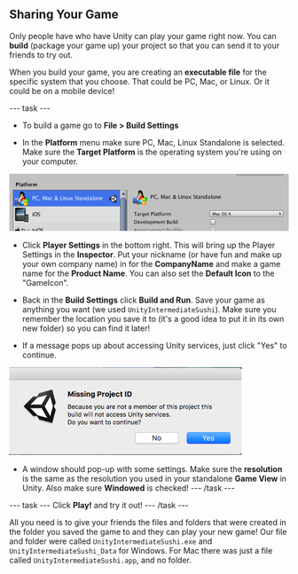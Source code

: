 ## Sharing Your Game

Only people have who have Unity can play your game right now. You can **build** (package your game up) your project so that you can send it to your friends to try out. 

When you build your game, you are creating an **executable file** for the specific system that you choose. That could be PC, Mac, or Linux. Or it could be on a mobile device!

--- task ---
+ To build a game go to **File > Build Settings**

+ In the **Platform** menu make sure PC, Mac, Linux Standalone is selected. Make sure the **Target Platform** is the operating system you're using on your computer.

![The selected platform and target platform](images/step9_BuildSettingsPlatform.png)

+ Click **Player Settings** in the bottom right. This will bring up the Player Settings in the **Inspector**. Put your nickname (or have fun and make up your own company name) in for the **CompanyName** and make a game name for the **Product Name**. You can also set the **Default Icon** to the "GameIcon". 

+ Back in the **Build Settings** click **Build and Run**. Save your game as anything you want (we used `UnityIntermediateSushi`). Make sure you remember the location you save it to (it's a good idea to put it in its own new folder) so you can find it later!

+ If a message pops up about accessing Unity services, just click "Yes" to continue.

![Popup message](images/step9_UnityServicesMessage.png)

+ A window should pop-up with some settings. Make sure the **resolution** is the same as the resolution you used in your standalone **Game View** in Unity. Also make sure **Windowed** is checked!
--- /task ---

--- task ---
Click **Play!** and try it out!
--- /task ---

All you need is to give your friends the files and folders that were created in the folder you saved the game to and they can play your new game! Our file and folder were called `UnityIntermediateSushi.exe` and `UnityIntermediateSushi_Data` for Windows. For Mac there was just a file called `UnityIntermediateSushi.app`, and no folder.